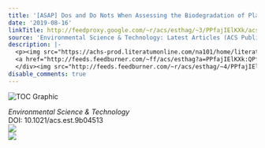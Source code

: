 ```yaml
---
title: '[ASAP] Dos and Do Nots When Assessing the Biodegradation of Plastics'
date: '2019-08-16'
linkTitle: http://feedproxy.google.com/~r/acs/esthag/~3/PPfajIElKXk/acs.est.9b04513
source: 'Environmental Science & Technology: Latest Articles (ACS Publications)'
description: |-
  <p><img src="https://achs-prod.literatumonline.com/na101/home/literatum/publisher/achs/journals/content/esthag/0/esthag.ahead-of-print/acs.est.9b04513/20190816/images/medium/es9b04513_0003.gif" alt="TOC Graphic"/></p><div><cite>Environmental Science & Technology</cite></div><div>DOI: 10.1021/acs.est.9b04513</div><div class="feedflare">
  <a href="http://feeds.feedburner.com/~ff/acs/esthag?a=PPfajIElKXk:QPf37Gq19SY:yIl2AUoC8zA"><img src="http://feeds.feedburner.com/~ff/acs/esthag?d=yIl2AUoC8zA" border="0"></img></a>
  </div><img src="http://feeds.feedburner.com/~r/acs/esthag/~4/PPfajIElKXk" ...
disable_comments: true
---
```

<p><img src="https://achs-prod.literatumonline.com/na101/home/literatum/publisher/achs/journals/content/esthag/0/esthag.ahead-of-print/acs.est.9b04513/20190816/images/medium/es9b04513_0003.gif" alt="TOC Graphic"/></p><div><cite>Environmental Science & Technology</cite></div><div>DOI: 10.1021/acs.est.9b04513</div><div class="feedflare">
<a href="http://feeds.feedburner.com/~ff/acs/esthag?a=PPfajIElKXk:QPf37Gq19SY:yIl2AUoC8zA"><img src="http://feeds.feedburner.com/~ff/acs/esthag?d=yIl2AUoC8zA" border="0"></img></a>
</div><img src="http://feeds.feedburner.com/~r/acs/esthag/~4/PPfajIElKXk" ...